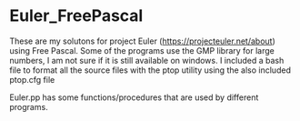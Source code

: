 # Euler_FreePascal

These are my solutons for project Euler (https://projecteuler.net/about) using Free Pascal. Some of the programs use the GMP library for large numbers, I am not sure if it is still available on windows. 
I included a bash file to format all the source files with the ptop utility using the also included ptop.cfg file  

Euler.pp has some functions/procedures that are used by different programs.
